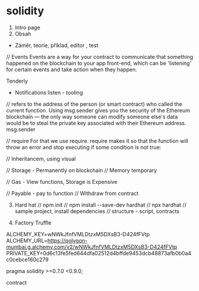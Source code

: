 # solidity

1. Intro page 
2. Obsah
- Záměr, teorie, příklad, editor , test

// Events
Events are a way for your contract to communicate that something happened on the blockchain to your app front-end, which can be 'listening' for certain events and take action when they happen.

Tenderly
- Notifications listen - tooling

// refers to the address of the person (or smart contract) who called the current function.
Using msg.sender gives you the security of the Ethereum blockchain — the only way someone can modify someone else's data would be to steal the private key associated with their Ethereum address.
msg.sender

// require
For that we use require. require makes it so that the function will throw an error and stop executing if some condition is not true:

// Inheritancem, using visual

// Storage - Permanently on blockchain
// Memory temporary

// Gas - View functions, Storage is Expensive

// Payable - pay to function
// Withdraw from contract


3. Hard hat
// npm init
// npm install --save-dev hardhat
// npx hardhat
// sample project, install dependencies
// structure - script, contracts

4. Factory
Truffle 

ALCHEMY_KEY=wNWkJfnfVMLDtzxM5DXsB3-D424fFVtp
ALCHEMY_URL=https://polygon-mumbai.g.alchemy.com/v2/wNWkJfnfVMLDtzxM5DXsB3-D424fFVtp
PRIVATE_KEY=0d6c13fe5fed644dfa02512d4bffde9453dcb48873afb0b0a4c0cebce160c279

pragma solidity >=0.7.0 <0.9.0;

contract 